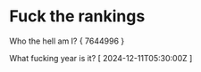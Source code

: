 # Fuck the rankings

Who the hell am I?
{ 7644996 }

What fucking year is it?
[ 2024-12-11T05:30:00Z ]
